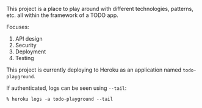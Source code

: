 This project is a place to play around with different technologies, patterns, etc. all within the framework of a TODO app.

Focuses:
1. API design
1. Security
1. Deployment
1. Testing

This project is currently deploying to Heroku as an application named `todo-playground`.

If authenticated, logs can be seen using `--tail`:
```shell
% heroku logs -a todo-playground --tail
```
